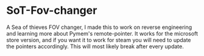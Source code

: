 # SoT-Fov-changer
A Sea of thieves FOV changer, I made this to work on reverse engineering and learning more about Pymem's remote-pointer. 
It works for the microsoft store version, and if you want it to work for steam you will need to update the pointers accordingly.
This will most likely break after every update.
